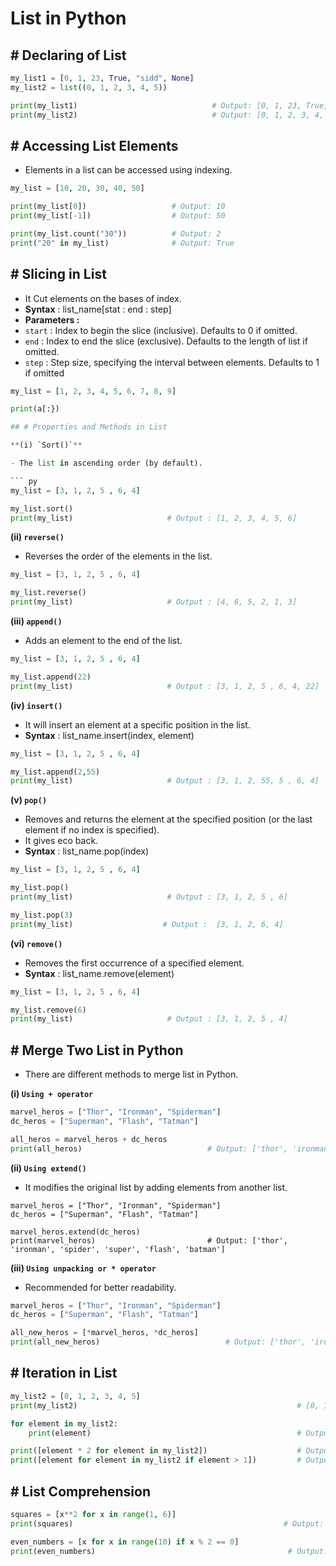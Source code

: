 # List in Python

## # Declaring of List

``` py
my_list1 = [0, 1, 23, True, "sidd", None]  
my_list2 = list((0, 1, 2, 3, 4, 5))

print(my_list1)                              # Output: [0, 1, 23, True, "sidd", None] 
print(my_list2)                              # Output: [0, 1, 2, 3, 4, 5]
```

## # Accessing List Elements

- Elements in a list can be accessed using indexing.

```py
my_list = [10, 20, 30, 40, 50]

print(my_list[0])                   # Output: 10
print(my_list[-1])                  # Output: 50

print(my_list.count("30"))          # Output: 2
print("20" in my_list)              # Output: True        
```

## # Slicing in List

- It Cut elements on the bases of index.
- **Syntax** : list_name[stat : end : step]
-  **Parameters :**
  - `start` : Index to begin the slice (inclusive). Defaults to 0 if omitted.
  - `end` : Index to end the slice (exclusive). Defaults to the length of list if omitted.
  - `step` : Step size, specifying the interval between elements. Defaults to 1 if omitted

``` py
my_list = [1, 2, 3, 4, 5, 6, 7, 8, 9]

print(a[:})

## # Properties and Methods in List

**(i) `Sort()`**

- The list in ascending order (by default).

``` py
my_list = [3, 1, 2, 5 , 6, 4]

my_list.sort()
print(my_list)                     # Output : [1, 2, 3, 4, 5, 6]
```

**(ii) `reverse()`**

- Reverses the order of the elements in the list.

``` py
my_list = [3, 1, 2, 5 , 6, 4]

my_list.reverse()
print(my_list)                     # Output : [4, 6, 5, 2, 1, 3]
```

**(iii) `append()`**

- Adds an element to the end of the list.

```py
my_list = [3, 1, 2, 5 , 6, 4]

my_list.append(22)
print(my_list)                     # Output : [3, 1, 2, 5 , 6, 4, 22]
```

**(iv) `insert()`**

- It will insert an element at a specific position in the list.
- **Syntax** : list_name.insert(index, element)

``` py
my_list = [3, 1, 2, 5 , 6, 4]

my_list.append(2,55)
print(my_list)                     # Output : [3, 1, 2, 55, 5 , 6, 4]
```

**(v) `pop()`**

- Removes and returns the element at the specified position (or the last element if no index is specified).
- It gives eco back.
- **Syntax** : list_name.pop(index)

``` py
my_list = [3, 1, 2, 5 , 6, 4]

my_list.pop()
print(my_list)                     # Output : [3, 1, 2, 5 , 6]

my_list.pop(3)
print(my_list)                    # Output :  [3, 1, 2, 6, 4]
```

**(vi) `remove()`**

- Removes the first occurrence of a specified element.
- **Syntax** : list_name.remove(element)

``` py
my_list = [3, 1, 2, 5 , 6, 4]

my_list.remove(6)
print(my_list)                     # Output : [3, 1, 2, 5 , 4]
```

## # Merge Two List in Python

- There are different methods to merge list in Python.

**(i) `Using + operator`**

```py
marvel_heros = ["Thor", "Ironman", "Spiderman"]
dc_heros = ["Superman", "Flash", "Tatman"]

all_heros = marvel_heros + dc_heros
print(all_heros)                            # Output: ['thor', 'ironman', 'spider', 'super', 'flash', 'batman']
```

**(ii) `Using extend()`**

- It modifies the original list by adding elements from another list.

```
marvel_heros = ["Thor", "Ironman", "Spiderman"]
dc_heros = ["Superman", "Flash", "Tatman"]

marvel_heros.extend(dc_heros)
print(marvel_heros)                         # Output: ['thor', 'ironman', 'spider', 'super', 'flash', 'batman']
```

**(iii) `Using unpacking or * operator`**

- Recommended for better readability.

``` py
marvel_heros = ["Thor", "Ironman", "Spiderman"]
dc_heros = ["Superman", "Flash", "Tatman"]

all_new_heros = [*marvel_heros, *dc_heros]
print(all_new_heros)                            # Output: ['thor', 'ironman', 'spider', 'super', 'flash', 'batman']
```


## # Iteration in List

```py
my_list2 = [0, 1, 2, 3, 4, 5]
print(my_list2)                                                 # [0, 1, 2, 3, 4, 5]

for element in my_list2:
    print(element)                                              # Output: 0 1 2 3 4 5

print([element * 2 for element in my_list2])                    # Output: [0, 2, 4, 6, 8, 10]
print([element for element in my_list2 if element > 1])         # Output: [2, 3, 4, 5]
```


## # List Comprehension

``` py
squares = [x**2 for x in range(1, 6)]
print(squares)                                               # Output: [1, 4, 9, 16, 25]

even_numbers = [x for x in range(10) if x % 2 == 0]
print(even_numbers)                                           # Output: [0, 2, 4, 6, 8]
```





